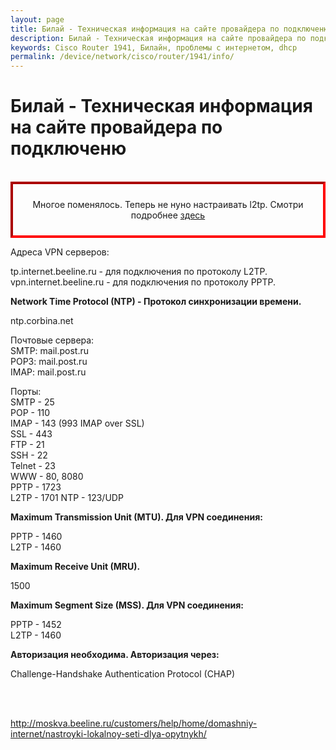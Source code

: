 ```yaml
---
layout: page
title: Билай - Техническая информация на сайте провайдера по подключеню
description: Билай - Техническая информация на сайте провайдера по подключеню
keywords: Cisco Router 1941, Билайн, проблемы с интернетом, dhcp
permalink: /device/network/cisco/router/1941/info/
---
```


# Билай - Техническая информация на сайте провайдера по подключеню

<br/>

<div align="center" style="border-width: 4px; padding: 10px; border-style: inset; border-color: red; ">

Многое поменялось. Теперь не нуно настраивать l2tp. Смотри подробнее <a href="/device/network/cisco/router/1941/beeline/">здесь</a>

</div>

Адреса VPN серверов:

tp.internet.beeline.ru - для подключения по протоколу L2TP.  
vpn.internet.beeline.ru - для подключения по протоколу PPTP.

<strong>Network Time Protocol (NTP) - Протокол синхронизации времени.</strong>

ntp.corbina.net

Почтовые сервера:  
SMTP: mail.post.ru  
POP3: mail.post.ru  
IMAP: mail.post.ru

Порты:  
SMTP - 25  
POP - 110  
IMAP - 143 (993 IMAP over SSL)  
SSL - 443  
FTP - 21  
SSH - 22  
Telnet - 23  
WWW - 80, 8080  
PPTP - 1723  
L2TP - 1701 NTP - 123/UDP

<strong>Maximum Transmission Unit (MTU).
Для VPN соединения:</strong>

PPTP - 1460  
L2TP - 1460

<strong>Maximum Receive Unit (MRU).</strong>

1500

<strong>Maximum Segment Size (MSS).
Для VPN соединения:</strong>

PPTP - 1452  
L2TP - 1460

<strong>Авторизация необходима.
Авторизация через:</strong>

Challenge-Handshake Authentication Protocol (CHAP)

<br/><br/>

http://moskva.beeline.ru/customers/help/home/domashniy-internet/nastroyki-lokalnoy-seti-dlya-opytnykh/
